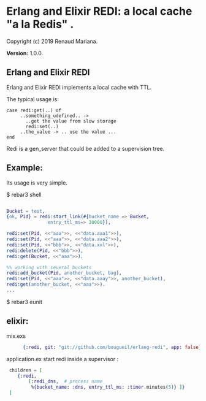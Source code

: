 

# Erlang and Elixir REDI: a local cache "a la Redis" . #

Copyright (c) 2019 Renaud Mariana.

__Version:__ 1.0.0.

## Erlang and Elixir REDI

Erlang and Elixir REDI implements a local cache with TTL.

The typical usage is:
```
case redi:get(..) of
     ..something_udefined.. ->
       ..get the value from slow storage
       redi:set(..)
     ..the_value -> .. use the value ...
end
```

Redi is a gen_server that could be added to a supervision tree.

Example:
------

Its usage is very simple.

$ rebar3 shell

```erlang

Bucket = test,
{ok, Pid} = redi:start_link(#{bucket_name => Bucket,
		       entry_ttl_ms=> 30000}),

redi:set(Pid, <<"aaa">>, <<"data.aaa1">>), 
redi:set(Pid, <<"aaa">>, <<"data.aaa2">>), 
redi:set(Pid, <<"bbb">>, <<"data.xxl">>),
redi:delete(Pid, <<"bbb">>),
redi:get(Bucket, <<"aaa">>).

%% working with several buckets
redi:add_bucket(Pid, another_bucket, bag),
redi:set(Pid, <<"aaa">>, <<"data.aaay">>, another_bucket),
redi:get(another_bucket, <<"aaa">>).
...
```
$ rebar3 eunit

elixir:
------

mix.exs

```elixir
      {:redi, git: "git://github.com/bougueil/erlang-redi", app: false},
```

application.ex 
start redi inside a supervisor :

 ```elixir
  children = [
     {:redi,
         [:redi_dns,  # process name
          %{bucket_name: :dns, entry_ttl_ms: :timer.minutes(5)} ]}
  ]
```      
